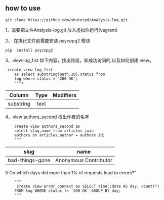 
## how to use 

```git clone https://github.com/sbuteryd/Analysis-log.git```


1、需要把文件Analysis-log.git 放入虚拟你运行(vagrant)

2、 在执行文件前需要安装 psycopg2 模块

```pip  install psycopg2```


3、view:log_fist 如下内容，找出路径，和成功访问的,以及如何创建 view。

```
 create view log_fist
    as select substring(path,10),status from
    log where status = '200 OK';
    """)
```
 
 | Column   | Type | Modifiers 
 |----------|:----------:|:-----------:|
 |substring | text | ||


4、view:authors_second 找出作者的名字

```
    create view authors_second as
    select slug,name from articles join
    authors on articles.author = authors.id;
    """
```
|slug       |  name       
|---------- |:----------:|
bad-things-gone|Anonymous Contributor|


5 On which days did more than 1% of requests lead to errors?"
```
    """
     create view error_connect as SELECT time::date AS day, count(*)
    FROM log WHERE status != '200 OK' GROUP BY day;
    """
    
```
